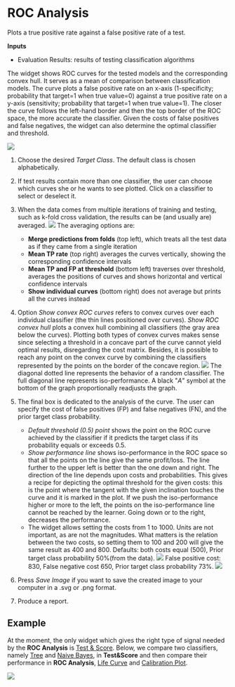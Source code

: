 ROC Analysis
============

Plots a true positive rate against a false positive rate of a test.

**Inputs**

- Evaluation Results: results of testing classification algorithms

The widget shows ROC curves for the tested models and the corresponding convex hull. It serves as a mean of comparison between classification models. The curve plots a false positive rate on an x-axis (1-specificity; probability that target=1 when true value=0) against a true positive rate on a y-axis (sensitivity; probability that target=1 when true value=1). The closer the curve follows the left-hand border and then the top border of the ROC space, the more accurate the classifier. Given the costs of false positives and false negatives, the widget can also determine the optimal classifier and threshold.

![](images/ROCAnalysis-basic-stamped.png)

1. Choose the desired *Target Class*. The default class is chosen alphabetically.
2. If test results contain more than one classifier, the user can choose which curves she or he wants to see plotted. Click on a classifier to select or deselect it.
3. When the data comes from multiple iterations of training and testing, such as k-fold cross validation, the results can be (and usually are) averaged.
   ![](images/ROC-Comparison.png)
   The averaging options are:
     - **Merge predictions from folds** (top left), which treats all the test data as if they came from a single iteration
     - **Mean TP rate** (top right) averages the curves vertically, showing the corresponding confidence intervals
     - **Mean TP and FP at threshold** (bottom left) traverses over threshold, averages the positions of curves and shows horizontal and vertical confidence intervals
     - **Show individual curves** (bottom right) does not average but prints all the curves instead
4. Option *Show convex ROC curves* refers to convex curves over each individual classifier (the thin lines positioned over curves). *Show ROC convex hull* plots a convex hull combining all classifiers (the gray area below the curves). Plotting both types of convex curves makes sense since selecting a threshold in a concave part of the curve cannot yield optimal results, disregarding the cost matrix. Besides, it is possible to reach any point on the convex curve by combining the classifiers represented by the points on the border of the concave region.
  ![](images/ROCAnalysis-AUC.png)
The diagonal dotted line represents the behavior of a random classifier. The full diagonal line represents iso-performance. A black "*A*" symbol at the bottom of the graph proportionally readjusts the graph.
5. The final box is dedicated to the analysis of the curve. The user can specify the cost of false positives (FP) and false negatives (FN), and the prior target class probability.

   - *Default threshold (0.5) point* shows the point on the ROC curve achieved by the classifier if it predicts the target class if its probability equals or exceeds 0.5.
   - *Show performance line* shows iso-performance in the ROC space so that all the points on the line give the same profit/loss. The line further to the upper left is better than the one down and right. The direction of the line depends upon costs and probabilities. This gives a recipe for depicting the optimal threshold for the given costs: this is the point where the tangent with the given inclination touches the curve and it is marked in the plot. If we push the iso-performance higher or more to the left, the points on the iso-performance line cannot be reached by the learner. Going down or to the right, decreases the performance.
   - The widget allows setting the costs from 1 to 1000. Units are not important, as are not the magnitudes. What matters is the relation between the two costs, so setting them to 100 and 200 will give the same result as 400 and 800.
   Defaults: both costs equal (500), Prior target class probability 50%(from the data).
    ![](images/ROCAnalysis-Plain.png)
    False positive cost: 830, False negative cost 650, Prior target
    class probability 73%.
    ![](images/ROCAnalysis.png)
6. Press *Save Image* if you want to save the created image to your
    computer in a .svg or .png format.
7. Produce a report.

Example
-------

At the moment, the only widget which gives the right type of signal needed by the **ROC Analysis** is [Test & Score](../evaluate/testandscore.md). Below, we compare two classifiers, namely [Tree](../model/tree.md) and [Naive Bayes](../model/naivebayes.md), in **Test\&Score** and then compare their performance in **ROC Analysis**, [Life Curve](../evaluate/performancecurve.md) and [Calibration Plot](../evaluate/calibrationplot.md).

![](images/ROCAnalysis-example.png)
